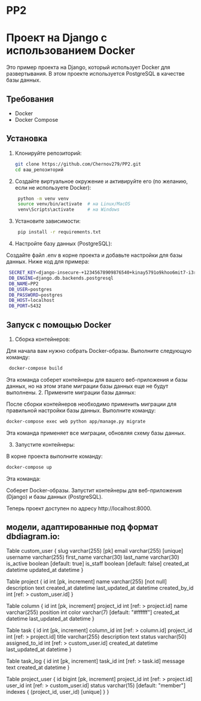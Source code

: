 # PP2
# Проект на Django с использованием Docker

Это пример проекта на Django, который использует Docker для развертывания. В этом проекте используется PostgreSQL в качестве базы данных.

## Требования

- Docker
- Docker Compose

## Установка

1. Клонируйте репозиторий:

   ```bash
   git clone https://github.com/Chernov279/PP2.git
   cd ваш_репозиторий
    ```

2. Создайте виртуальное окружение и активируйте его (по желанию, если не используете Docker):
   ```bash
    python -m venv venv
    source venv/bin/activate  # на Linux/MacOS
    venv\Scripts\activate     # на Windows
    ```
3. Установите зависимости:

   ```bash
    pip install -r requirements.txt
   ```
4. Настройте базу данных (PostgreSQL):

Создайте файл .env в корне проекта и добавьте настройки для базы данных. Ниже код для примера:
   ```bash
    SECRET_KEY=django-insecure-+12345678909876540+kinay5791o9khoo6mit7-i3r01-zf
    DB_ENGINE=django.db.backends.postgresql
    DB_NAME=PP2
    DB_USER=postgres
    DB_PASSWORD=postgres
    DB_HOST=localhost
    DB_PORT=5432
   ```

## Запуск с помощью Docker

1. Сборка контейнеров:

Для начала вам нужно собрать Docker-образы. Выполните следующую команду:
   ```bash
    docker-compose build
   ```
Эта команда соберет контейнеры для вашего веб-приложения и базы данных, но на этом этапе миграции базы данных еще не будут выполнены.
2. Примените миграции базы данных:

После сборки контейнеров необходимо применить миграции для правильной настройки базы данных. Выполните команду:
   ```bash
docker-compose exec web python app/manage.py migrate
   ```
Эта команда применяет все миграции, обновляя схему базы данных.

3. Запустите контейнеры:

В корне проекта выполните команду:
   ```bash
docker-compose up
   ```
Эта команда:

 Соберет Docker-образы.
 Запустит контейнеры для веб-приложения (Django) и базы данных (PostgreSQL).

Теперь проект доступен по адресу http://localhost:8000.

## модели, адаптированные под формат dbdiagram.io:
Table custom_user {
  slug varchar(255) [pk]
  email varchar(255) [unique]
  username varchar(255)
  first_name varchar(30)
  last_name varchar(30)
  is_active boolean [default: true]
  is_staff boolean [default: false]
  created_at datetime
  updated_at datetime
}

Table project {
  id int [pk, increment]
  name varchar(255) [not null]
  description text
  created_at datetime
  last_updated_at datetime
  created_by_id int [ref: > custom_user.id]
}

Table column {
  id int [pk, increment]
  project_id int [ref: > project.id]
  name varchar(255)
  position int
  color varchar(7) [default: "#ffffff"]
  created_at datetime
  last_updated_at datetime
}

Table task {
  id int [pk, increment]
  column_id int [ref: > column.id]
  project_id int [ref: > project.id]
  title varchar(255)
  description text
  status varchar(50)
  assigned_to_id int [ref: > custom_user.id]
  created_at datetime
  last_updated_at datetime
}

Table task_log {
  id int [pk, increment]
  task_id int [ref: > task.id]
  message text
  created_at datetime
}

Table project_user {
  id bigint [pk, increment]
  project_id int [ref: > project.id]
  user_id int [ref: > custom_user.id]
  status varchar(15) [default: "member"]
  indexes {
    (project_id, user_id) [unique]
  }
}